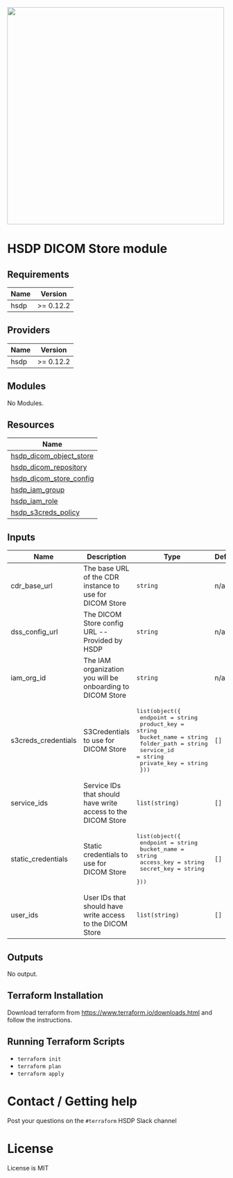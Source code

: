 <img src="https://cdn.rawgit.com/hashicorp/terraform-website/master/content/source/assets/images/logo-hashicorp.svg" width="500px">

# HSDP DICOM Store module

## Requirements

| Name | Version |
|------|---------|
| hsdp | >= 0.12.2 |

## Providers

| Name | Version |
|------|---------|
| hsdp | >= 0.12.2 |

## Modules

No Modules.

## Resources

| Name |
|------|
| [hsdp_dicom_object_store](https://registry.terraform.io/providers/philips-software/hsdp/0.12.2/docs/resources/dicom_object_store) |
| [hsdp_dicom_repository](https://registry.terraform.io/providers/philips-software/hsdp/0.12.2/docs/resources/dicom_repository) |
| [hsdp_dicom_store_config](https://registry.terraform.io/providers/philips-software/hsdp/0.12.2/docs/resources/dicom_store_config) |
| [hsdp_iam_group](https://registry.terraform.io/providers/philips-software/hsdp/0.12.2/docs/resources/iam_group) |
| [hsdp_iam_role](https://registry.terraform.io/providers/philips-software/hsdp/0.12.2/docs/resources/iam_role) |
| [hsdp_s3creds_policy](https://registry.terraform.io/providers/philips-software/hsdp/0.12.2/docs/resources/s3creds_policy) |

## Inputs

| Name | Description | Type | Default | Required |
|------|-------------|------|---------|:--------:|
| cdr\_base\_url | The base URL of the CDR instance to use for DICOM Store | `string` | n/a | yes |
| dss\_config\_url | The DICOM Store config URL -- Provided by HSDP | `string` | n/a | yes |
| iam\_org\_id | The IAM organization you will be onboarding to DICOM Store | `string` | n/a | yes |
| s3creds\_credentials | S3Credentials to use for DICOM Store | <pre>list(object({<br>    endpoint    = string<br>    product_key = string<br>    bucket_name = string<br>    folder_path = string<br>    service_id  = string<br>    private_key = string<br>  }))</pre> | `[]` | no |
| service\_ids | Service IDs that should have write access to the DICOM Store | `list(string)` | `[]` | no |
| static\_credentials | Static credentials to use for DICOM Store | <pre>list(object({<br>    endpoint    = string<br>    bucket_name = string<br>    access_key  = string<br>    secret_key  = string<br>  }))</pre> | `[]` | no |
| user\_ids | User IDs that should have write access to the DICOM Store | `list(string)` | `[]` | no |

## Outputs

No output.

## Terraform Installation
Download terraform from https://www.terraform.io/downloads.html and follow the instructions.

## Running Terraform Scripts
* `terraform init`
* `terraform plan`
* `terraform apply`

# Contact / Getting help

Post your questions on the `#terraform` HSDP Slack channel

# License

License is MIT
